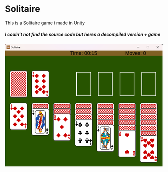 # Solitaire
This is a Solitaire game i made in Unity
##### I couln't not find the source code but heres a decompiled version + game

<img src="demo.png"/>
